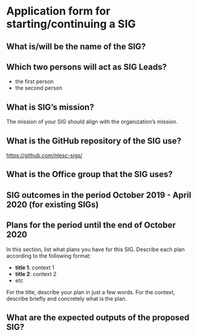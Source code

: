 # Application form for starting/continuing a SIG

## What is/will be the name of the SIG?
<!--  Pick a name that reflects the goal of the SIG.
      Make it specific enough to be meaningful,
      but broad enough to give you room  to shift focus when necessary.  -->

## Which two persons will act as SIG Leads?
<!--  Please make sure to have two SIG leads to reduce bus factor.
      SIG leads are allowed to write the hours dedicated to organizing
      SIG activities under the R&D budget. Please mention in the notes the
      name of your SIG:
        Account: 000104
        Project: 000104
        Hour type: 00071
        Notes: Hours for X SIG
       -->
- the first person
- the second person

## What is SIG’s mission?
<!--  help text goes here  -->
The mission of your SIG should align with the organization’s mission.

## What is the GitHub repository of the SIG use?
<!--  Please transfer your SIG existing repo to this GitHub organization  -->
https://github.com/nlesc-sigs/<some-repo>

## What is the Office group that the SIG uses?
<!--  help text goes here  -->

## SIG outcomes in the period October 2019 - April 2020 (for existing SIGs)
<!--  As a simple list of activities in this period is enough.  -->

## Plans for the period until the end of October 2020
<!--  help text goes here  -->
In this section, list what plans you have for this SIG. Describe each plan according to the following format:

- **title 1**: context 1
- **title 2**: context 2
- etc

For the title, describe your plan in just a few words. For the context, describe briefly and concretely what is the plan.

## What are the expected outputs of the proposed SIG?
<!--  help text goes here  -->
